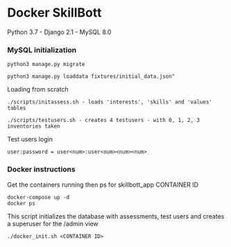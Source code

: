 
# Docker SkillBott

Python 3.7 - Django 2.1 - MySQL 8.0

### MySQL initialization

```
python3 manage.py migrate

python3 manage.py loaddata fixtures/initial_data.json"
```

Loading from scratch

```
./scripts/initassess.sh - loads 'interests', 'skills' and 'values' tables

./scripts/testusers.sh - creates 4 testusers - with 0, 1, 2, 3 inventories taken
```

Test users login

```
user:password = user<num>:user<num><num><num>
```

### Docker instructions


Get the containers running then ps for skillbott_app CONTAINER ID

```
docker-compose up -d
docker ps
```

This script initializes the database with assessments, test users
and creates a superuser for the /admin view

```
./docker_init.sh <CONTAINER ID>
```
